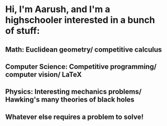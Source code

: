 # Hi, I'm Aarush, and I'm a highschooler interested in a bunch of stuff:

## Math: Euclidean geometry/ competitive calculus

## Computer Science: Competitive programming/ computer vision/ LaTeX

## Physics: Interesting mechanics problems/ Hawking's many theories of black holes

## Whatever else requires a problem to solve!
